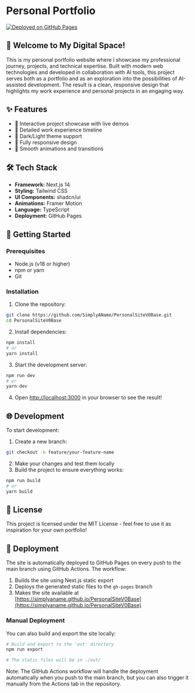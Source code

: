# Personal Portfolio

[![Deployed on GitHub Pages](https://img.shields.io/badge/Deployed%20on-GitHub%20Pages-black?style=for-the-badge&logo=github)](https://simplyaname.github.io/PersonalSiteV0Base/)

## 🚀 Welcome to My Digital Space!

This is my personal portfolio website where I showcase my professional journey, projects, and technical expertise. Built with modern web technologies and developed in collaboration with AI tools, this project serves both as a portfolio and as an exploration into the possibilities of AI-assisted development. The result is a clean, responsive design that highlights my work experience and personal projects in an engaging way.

## ✨ Features

- 🎯 Interactive project showcase with live demos
- 💼 Detailed work experience timeline
- 🌙 Dark/Light theme support
- 📱 Fully responsive design
- 🎨 Smooth animations and transitions

## 🛠️ Tech Stack

- **Framework:** Next.js 14
- **Styling:** Tailwind CSS
- **UI Components:** shadcn/ui
- **Animations:** Framer Motion
- **Language:** TypeScript
- **Deployment:** GitHub Pages

## 🚦 Getting Started

### Prerequisites

- Node.js (v18 or higher)
- npm or yarn
- Git

### Installation

1. Clone the repository:

```bash
git clone https://github.com/SimplyAName/PersonalSiteV0Base.git
cd PersonalSiteV0Base
```

2. Install dependencies:

```bash
npm install
# or
yarn install
```

3. Start the development server:

```bash
npm run dev
# or
yarn dev
```

4. Open [http://localhost:3000](http://localhost:3000) in your browser to see the result!

## 🌐 Development

To start development:

1. Create a new branch:

```bash
git checkout -b feature/your-feature-name
```

2. Make your changes and test them locally
3. Build the project to ensure everything works:

```bash
npm run build
# or
yarn build
```

## 📝 License

This project is licensed under the MIT License - feel free to use it as inspiration for your own portfolio!

## 🔗 Deployment

The site is automatically deployed to GitHub Pages on every push to the main branch using GitHub Actions. The workflow:

1. Builds the site using Next.js static export
2. Deploys the generated static files to the `gh-pages` branch
3. Makes the site available at [https://simplyaname.github.io/PersonalSiteV0Base](https://simplyaname.github.io/PersonalSiteV0Base)

### Manual Deployment

You can also build and export the site locally:

```bash
# Build and export to the 'out' directory
npm run export

# The static files will be in ./out/
```

Note: The GitHub Actions workflow will handle the deployment automatically when you push to the main branch, but you can also trigger it manually from the Actions tab in the repository.
